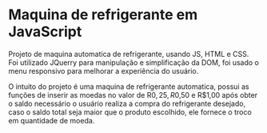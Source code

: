 # Maquina de refrigerante em JavaScript
Projeto de maquina automatica de refrigerante, usando JS, HTML e CSS. Foi utilizado JQuerry para manipulação e simplificação da DOM, foi usado o menu responsivo para melhorar a experiência do usuário.

O intuito do projeto é uma maquina de refrigerante automatica, possui as funções de inserir as moedas no valor de R$0,25, R$0,50 e R$1,00 após obter o saldo necessário o usuário realiza 
a compra do refrigerante desejado, caso o saldo total seja maior que o produto escolhido, ele fornece o troco em quantidade de moeda.
